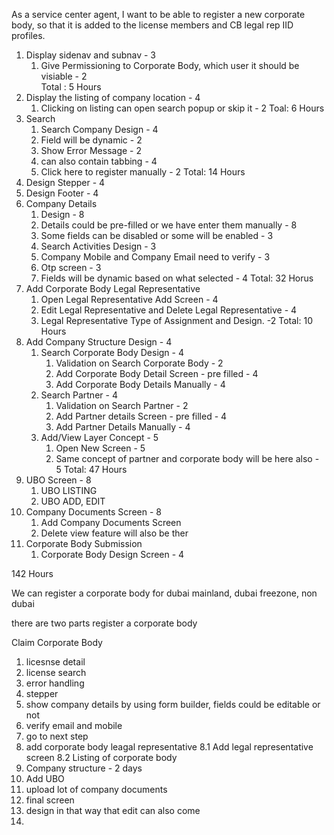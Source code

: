 As a service center agent, I want to be able to register a new corporate body, so that it is added to the license members and CB legal rep IID profiles.

1. Display sidenav and subnav - 3 
	1. Give Permissioning to Corporate Body, which user it should be visiable - 2      
	Total : 5 Hours
2. Display the listing of company location - 4
	1. Clicking on listing can open search popup or skip it - 2
		Toal: 6 Hours
3. Search
	1. Search Company Design - 4
	2. Field will be dynamic - 2
	3. Show Error Message - 2
	4. can also contain tabbing - 4
	5. Click here to register manually - 2
	Total: 14 Hours
4. Design Stepper - 4
5. Design Footer - 4
6.  Company Details
	1. Design - 8
	2. Details could be pre-filled or we have enter them manually - 8
	3. Some fields can be disabled or some will be enabled - 3
	4. Search Activities Design - 3
	5. Company Mobile and Company Email need to verify - 3
	6. Otp screen - 3
	7. Fields will be dynamic based on what selected - 4
	Total: 32 Horus
7. Add Corporate Body Legal Representative
	1. Open Legal Representative Add Screen - 4
	2. Edit Legal Representative and Delete Legal Representative - 4
	3. Legal Representative Type of Assignment and Design. -2
	Total: 10 Hours
8. Add Company Structure Design - 4
	1. Search Corporate Body Design - 4
		1. Validation on Search Corporate Body - 2
		2. Add Corporate Body Detail Screen - pre filled - 4
		3. Add Corporate Body Details Manually - 4
	2. Search Partner - 4
		1. Validation on Search Partner - 2
		2. Add Partner details Screen - pre filled - 4 
		3. Add Partner Details Manually - 4
	3. Add/View Layer Concept - 5
		1. Open New Screen - 5
		2. Same concept of partner and corporate body will be here also - 5
		Total: 47 Hours
9. UBO Screen - 8
	1. UBO LISTING
	2. UBO ADD, EDIT
10. Company Documents Screen - 8
	1. Add Company Documents Screen
	2. Delete view feature will also be ther
11. Corporate Body Submission 
	1. Corporate Body Design Screen  - 4

142 Hours

We can register a corporate body for dubai mainland, dubai freezone, non dubai

there are two parts 
register a corporate body


Claim Corporate Body


1. licesnse detail
2. license search
3. error handling
4. stepper
5. show company details by using form builder, fields could be editable or not
6. verify email and mobile
7. go to next step
8. add corporate body leagal representative
		8.1 Add legal representative screen
		8.2 Listing of corporate body
9. Company structure - 2 days
10. Add UBO
11. upload lot of company documents
12. final screen
13. design in that way that edit can also come
14. 